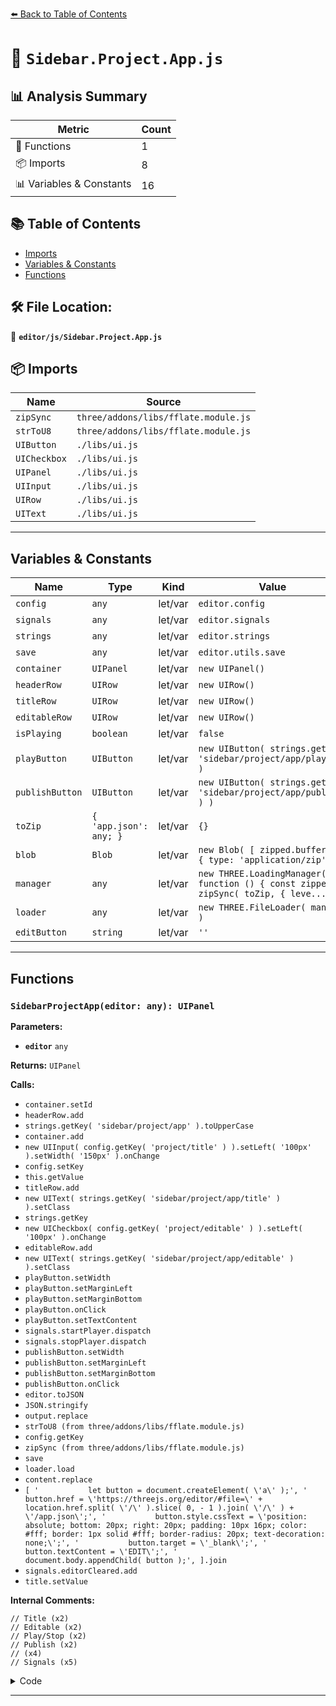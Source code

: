[⬅️ Back to Table of Contents](../../index.md)

# 📄 `Sidebar.Project.App.js`

## 📊 Analysis Summary

| Metric | Count |
|--------|-------|
| 🔧 Functions | 1 |
| 📦 Imports | 8 |
| 📊 Variables & Constants | 16 |

## 📚 Table of Contents

- [Imports](#imports)
- [Variables & Constants](#variables-constants)
- [Functions](#functions)

## 🛠️ File Location:
📂 **`editor/js/Sidebar.Project.App.js`**

## 📦 Imports

| Name | Source |
|------|--------|
| `zipSync` | `three/addons/libs/fflate.module.js` |
| `strToU8` | `three/addons/libs/fflate.module.js` |
| `UIButton` | `./libs/ui.js` |
| `UICheckbox` | `./libs/ui.js` |
| `UIPanel` | `./libs/ui.js` |
| `UIInput` | `./libs/ui.js` |
| `UIRow` | `./libs/ui.js` |
| `UIText` | `./libs/ui.js` |


---

## Variables & Constants

| Name | Type | Kind | Value | Exported |
|------|------|------|-------|----------|
| `config` | `any` | let/var | `editor.config` | ✗ |
| `signals` | `any` | let/var | `editor.signals` | ✗ |
| `strings` | `any` | let/var | `editor.strings` | ✗ |
| `save` | `any` | let/var | `editor.utils.save` | ✗ |
| `container` | `UIPanel` | let/var | `new UIPanel()` | ✗ |
| `headerRow` | `UIRow` | let/var | `new UIRow()` | ✗ |
| `titleRow` | `UIRow` | let/var | `new UIRow()` | ✗ |
| `editableRow` | `UIRow` | let/var | `new UIRow()` | ✗ |
| `isPlaying` | `boolean` | let/var | `false` | ✗ |
| `playButton` | `UIButton` | let/var | `new UIButton( strings.getKey( 'sidebar/project/app/play' ) )` | ✗ |
| `publishButton` | `UIButton` | let/var | `new UIButton( strings.getKey( 'sidebar/project/app/publish' ) )` | ✗ |
| `toZip` | `{ 'app.json': any; }` | let/var | `{}` | ✗ |
| `blob` | `Blob` | let/var | `new Blob( [ zipped.buffer ], { type: 'application/zip' } )` | ✗ |
| `manager` | `any` | let/var | `new THREE.LoadingManager( function () { const zipped = zipSync( toZip, { leve...` | ✗ |
| `loader` | `any` | let/var | `new THREE.FileLoader( manager )` | ✗ |
| `editButton` | `string` | let/var | `''` | ✗ |


---

## Functions

### `SidebarProjectApp(editor: any): UIPanel`

**Parameters:**

- **`editor`** `any`

**Returns:** `UIPanel`

**Calls:**

- `container.setId`
- `headerRow.add`
- `strings.getKey( 'sidebar/project/app' ).toUpperCase`
- `container.add`
- `new UIInput( config.getKey( 'project/title' ) ).setLeft( '100px' ).setWidth( '150px' ).onChange`
- `config.setKey`
- `this.getValue`
- `titleRow.add`
- `new UIText( strings.getKey( 'sidebar/project/app/title' ) ).setClass`
- `strings.getKey`
- `new UICheckbox( config.getKey( 'project/editable' ) ).setLeft( '100px' ).onChange`
- `editableRow.add`
- `new UIText( strings.getKey( 'sidebar/project/app/editable' ) ).setClass`
- `playButton.setWidth`
- `playButton.setMarginLeft`
- `playButton.setMarginBottom`
- `playButton.onClick`
- `playButton.setTextContent`
- `signals.startPlayer.dispatch`
- `signals.stopPlayer.dispatch`
- `publishButton.setWidth`
- `publishButton.setMarginLeft`
- `publishButton.setMarginBottom`
- `publishButton.onClick`
- `editor.toJSON`
- `JSON.stringify`
- `output.replace`
- `strToU8 (from three/addons/libs/fflate.module.js)`
- `config.getKey`
- `zipSync (from three/addons/libs/fflate.module.js)`
- `save`
- `loader.load`
- `content.replace`
- `[
					'			let button = document.createElement( \'a\' );',
					'			button.href = \'https://threejs.org/editor/#file=\' + location.href.split( \'/\' ).slice( 0, - 1 ).join( \'/\' ) + \'/app.json\';',
					'			button.style.cssText = \'position: absolute; bottom: 20px; right: 20px; padding: 10px 16px; color: #fff; border: 1px solid #fff; border-radius: 20px; text-decoration: none;\';',
					'			button.target = \'_blank\';',
					'			button.textContent = \'EDIT\';',
					'			document.body.appendChild( button );',
				].join`
- `signals.editorCleared.add`
- `title.setValue`

**Internal Comments:**
```
// Title (x2)
// Editable (x2)
// Play/Stop (x2)
// Publish (x2)
// (x4)
// Signals (x5)
```

<details><summary>Code</summary>

```typescript
function SidebarProjectApp( editor ) {

	const config = editor.config;
	const signals = editor.signals;
	const strings = editor.strings;

	const save = editor.utils.save;

	const container = new UIPanel();
	container.setId( 'app' );

	const headerRow = new UIRow();
	headerRow.add( new UIText( strings.getKey( 'sidebar/project/app' ).toUpperCase() ) );
	container.add( headerRow );

	// Title

	const titleRow = new UIRow();
	const title = new UIInput( config.getKey( 'project/title' ) ).setLeft( '100px' ).setWidth( '150px' ).onChange( function () {

		config.setKey( 'project/title', this.getValue() );

	} );

	titleRow.add( new UIText( strings.getKey( 'sidebar/project/app/title' ) ).setClass( 'Label' ) );
	titleRow.add( title );

	container.add( titleRow );

	// Editable

	const editableRow = new UIRow();
	const editable = new UICheckbox( config.getKey( 'project/editable' ) ).setLeft( '100px' ).onChange( function () {

		config.setKey( 'project/editable', this.getValue() );

	} );

	editableRow.add( new UIText( strings.getKey( 'sidebar/project/app/editable' ) ).setClass( 'Label' ) );
	editableRow.add( editable );

	container.add( editableRow );

	// Play/Stop

	let isPlaying = false;

	const playButton = new UIButton( strings.getKey( 'sidebar/project/app/play' ) );
	playButton.setWidth( '170px' );
	playButton.setMarginLeft( '120px' );
	playButton.setMarginBottom( '10px' );
	playButton.onClick( function () {

		if ( isPlaying === false ) {

			isPlaying = true;
			playButton.setTextContent( strings.getKey( 'sidebar/project/app/stop' ) );
			signals.startPlayer.dispatch();

		} else {

			isPlaying = false;
			playButton.setTextContent( strings.getKey( 'sidebar/project/app/play' ) );
			signals.stopPlayer.dispatch();

		}

	} );

	container.add( playButton );

	// Publish

	const publishButton = new UIButton( strings.getKey( 'sidebar/project/app/publish' ) );
	publishButton.setWidth( '170px' );
	publishButton.setMarginLeft( '120px' );
	publishButton.setMarginBottom( '10px' );
	publishButton.onClick( function () {

		const toZip = {};

		//

		let output = editor.toJSON();
		output.metadata.type = 'App';
		delete output.history;

		output = JSON.stringify( output, null, '\t' );
		output = output.replace( /[\n\t]+([\d\.e\-\[\]]+)/g, '$1' );

		toZip[ 'app.json' ] = strToU8( output );

		//

		const title = config.getKey( 'project/title' );

		const manager = new THREE.LoadingManager( function () {

			const zipped = zipSync( toZip, { level: 9 } );

			const blob = new Blob( [ zipped.buffer ], { type: 'application/zip' } );

			save( blob, ( title !== '' ? title : 'untitled' ) + '.zip' );

		} );

		const loader = new THREE.FileLoader( manager );
		loader.load( 'js/libs/app/index.html', function ( content ) {

			content = content.replace( '<!-- title -->', title );

			let editButton = '';

			if ( config.getKey( 'project/editable' ) ) {

				editButton = [
					'			let button = document.createElement( \'a\' );',
					'			button.href = \'https://threejs.org/editor/#file=\' + location.href.split( \'/\' ).slice( 0, - 1 ).join( \'/\' ) + \'/app.json\';',
					'			button.style.cssText = \'position: absolute; bottom: 20px; right: 20px; padding: 10px 16px; color: #fff; border: 1px solid #fff; border-radius: 20px; text-decoration: none;\';',
					'			button.target = \'_blank\';',
					'			button.textContent = \'EDIT\';',
					'			document.body.appendChild( button );',
				].join( '\n' );

			}

			content = content.replace( '\t\t\t/* edit button */', editButton );

			toZip[ 'index.html' ] = strToU8( content );

		} );
		loader.load( 'js/libs/app.js', function ( content ) {

			toZip[ 'js/app.js' ] = strToU8( content );

		} );
		loader.load( '../build/three.core.js', function ( content ) {

			toZip[ 'js/three.core.js' ] = strToU8( content );

		} );
		loader.load( '../build/three.module.js', function ( content ) {

			toZip[ 'js/three.module.js' ] = strToU8( content );

		} );

	} );
	container.add( publishButton );

	// Signals

	signals.editorCleared.add( function () {

		title.setValue( '' );
		config.setKey( 'project/title', '' );

	} );

	return container;

}
```
</details>


---